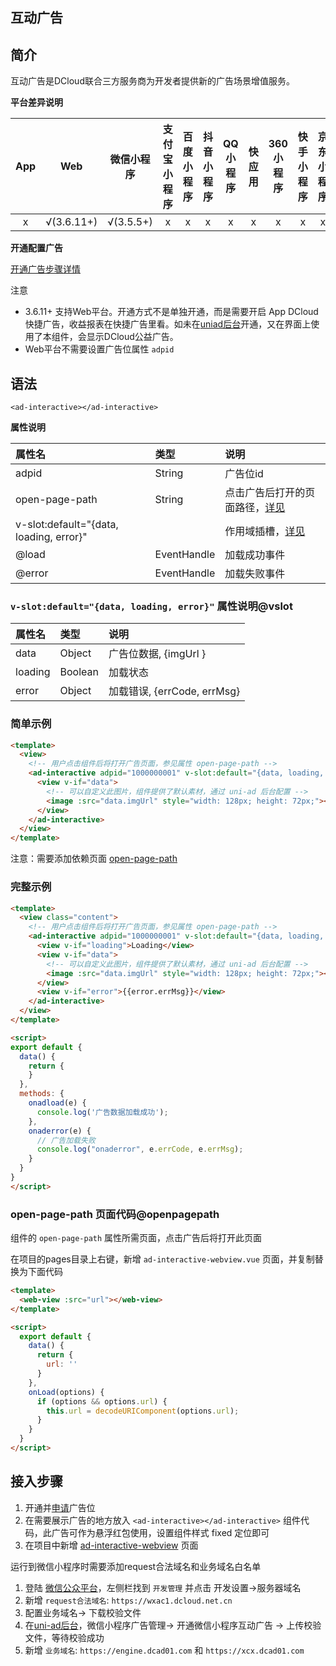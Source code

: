 ## 互动广告

## 简介

互动广告是DCloud联合三方服务商为开发者提供新的广告场景增值服务。


**平台差异说明**

|App|Web				|微信小程序	|支付宝小程序	|百度小程序	|抖音小程序	|QQ小程序	|快应用	|360小程序	|快手小程序	|京东小程序	|
|:-:|:-:				|:-:				|:-:				|:-:				|:-:				|:-:			|:-:		|:-:			|:-:				|:-:				|
|x	|√(3.6.11+)	|√(3.5.5+)	|x					|x					|x					|x				|x			|x				|x					|x					|


**开通配置广告**

[开通广告步骤详情](https://uniapp.dcloud.net.cn/uni-ad/ad-weixin-dcloud.html)

注意
- 3.6.11+ 支持Web平台。开通方式不是单独开通，而是需要开启 App DCloud快捷广告，收益报表在快捷广告里看。如未在[uniad后台](https://uniad.dcloud.net.cn/)开通，又在界面上使用了本组件，会显示DCloud公益广告。
- Web平台不需要设置广告位属性 `adpid`

## 语法

`<ad-interactive></ad-interactive>`

**属性说明**

|属性名																	|类型				|说明																						|
|:-																			|:-					|:-																							|
|adpid																	|String			|广告位id																				|
|open-page-path													|String			|点击广告后打开的页面路径，[详见](#openpagepath)|
|v-slot:default="{data, loading, error}"|						|作用域插槽，[详见](#vslot)											|
|@load																	|EventHandle|加载成功事件																		|
|@error																	|EventHandle|加载失败事件																		|

### `v-slot:default="{data, loading, error}"` 属性说明@vslot

|属性名	|类型		|说明												|
|:-			|:-			|:-													|
|data		|Object	|广告位数据, {imgUrl }			|
|loading|Boolean|加载状态										|
|error	|Object	|加载错误, {errCode, errMsg}|


### 简单示例

```html
<template>
  <view>
    <!-- 用户点击组件后将打开广告页面，参见属性 open-page-path -->
    <ad-interactive adpid="1000000001" v-slot:default="{data, loading, error}" open-page-path="/pages/ad-interactive-webview/ad-interactive-webview">
      <view v-if="data">
        <!-- 可以自定义此图片，组件提供了默认素材，通过 uni-ad 后台配置 -->
        <image :src="data.imgUrl" style="width: 128px; height: 72px;"></image>
      </view>
    </ad-interactive>
  </view>
</template>
```

注意：需要添加依赖页面 [open-page-path](#openpagepath)

### 完整示例

```html
<template>
  <view class="content">
    <!-- 用户点击组件后将打开广告页面，参见属性 open-page-path -->
    <ad-interactive adpid="1000000001" v-slot:default="{data, loading, error}" @load="onadload" @error="onaderror" open-page-path="/pages/ad-interactive-webview/ad-interactive-webview">
      <view v-if="loading">Loading</view>
      <view v-if="data">
        <!-- 可以自定义此图片，组件提供了默认素材，通过 uni-ad 后台配置 -->
        <image :src="data.imgUrl" style="width: 128px; height: 72px;"></image>
      </view>
      <view v-if="error">{{error.errMsg}}</view>
    </ad-interactive>
  </view>
</template>

<script>
export default {
  data() {
    return {
    }
  },
  methods: {
    onadload(e) {
      console.log('广告数据加载成功');
    },
    onaderror(e) {
      // 广告加载失败
      console.log("onaderror", e.errCode, e.errMsg);
    }
  }
}
</script>
```


### open-page-path 页面代码@openpagepath

组件的 `open-page-path` 属性所需页面，点击广告后将打开此页面

在项目的pages目录上右键，新增 `ad-interactive-webview.vue` 页面，并复制替换为下面代码

```html
<template>
  <web-view :src="url"></web-view>
</template>

<script>
  export default {
    data() {
      return {
        url: ''
      }
    },
    onLoad(options) {
      if (options && options.url) {
        this.url = decodeURIComponent(options.url);
      }
    }
  }
</script>
```


## 接入步骤

1. 开通并[申请](https://uniapp.dcloud.net.cn/uni-ad/ad-open.html)广告位
3. 在需要展示广告的地方放入 `<ad-interactive></ad-interactive>` 组件代码，此广告可作为悬浮红包使用，设置组件样式 fixed 定位即可
4. 在项目中新增 [ad-interactive-webview](#openpagepath) 页面


运行到微信小程序时需要添加request合法域名和业务域名白名单

1. 登陆 [微信公众平台](https://mp.weixin.qq.com/)，左侧栏找到 `开发管理` 并点击 开发设置->服务器域名
2. 新增 `request合法域名`: `https://wxac1.dcloud.net.cn`
3. 配置业务域名-> 下载校验文件
4. 在[uni-ad后台](https://uniad.dcloud.net.cn/)，微信小程序广告管理-> 开通微信小程序互动广告 -> 上传校验文件，等待校验成功
5. 新增 `业务域名`: `https://engine.dcad01.com` 和 `https://xcx.dcad01.com`

